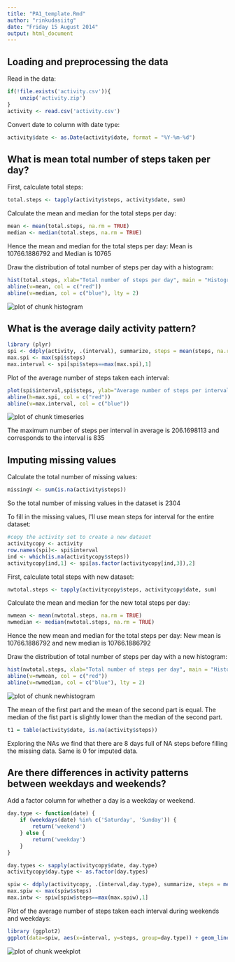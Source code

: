 ```yaml
---
title: "PA1_template.Rmd"
author: "rinkudasiitg"
date: "Friday 15 August 2014"
output: html_document
---
```



## Loading and preprocessing the data

Read in the data:

```r
if(!file.exists('activity.csv')){
    unzip('activity.zip')
}
activity <- read.csv('activity.csv')
```

Convert date to column with date type:

```r
activity$date <- as.Date(activity$date, format = "%Y-%m-%d")
```


## What is mean total number of steps taken per day?

First, calculate total steps:

```r
total.steps <- tapply(activity$steps, activity$date, sum)
```

Calculate the mean and median for the total steps per day:

```r
mean <- mean(total.steps, na.rm = TRUE)
median <- median(total.steps, na.rm = TRUE)
```
Hence the mean and median for the total steps per day:
Mean is 10766.1886792 
and Median is 10765

Draw the distribution of total number of steps per day with a histogram:

```r
hist(total.steps, xlab="Total number of steps per day", main = "Histogram of the total number of steps taken each day")
abline(v=mean, col = c("red"))
abline(v=median, col = c("blue"), lty = 2)
```

![plot of chunk histogram](figure/histogram.png) 

## What is the average daily activity pattern?


```r
library (plyr)
spi <- ddply(activity, .(interval), summarize, steps = mean(steps, na.rm=TRUE))
max.spi <- max(spi$steps)
max.interval <- spi[spi$steps==max(max.spi),1]
```

Plot of the average number of steps taken each interval:

```r
plot(spi$interval,spi$steps, ylab="Average number of steps per interval",xlab="5-minute interval", main="Time Series Plot per 5-minute interval", type="l")
abline(h=max.spi, col = c("red"))
abline(v=max.interval, col = c("blue"))
```

![plot of chunk timeseries](figure/timeseries.png) 

The maximum number of steps per interval in average is 
206.1698113
and corresponds to the interval is
835

## Imputing missing values

Calculate the total number of missing values:

```r
missingV <- sum(is.na(activity$steps))
```
So the total number of missing values in  the dataset is 2304

To fill in the missing values, I'll use mean steps for interval for the entire dataset:

```r
#copy the activity set to create a new dataset
activitycopy <- activity
row.names(spi)<- spi$interval
ind <- which(is.na(activitycopy$steps))
activitycopy[ind,1] <- spi[as.factor(activitycopy[ind,3]),2]
```

First, calculate total steps with new dataset:

```r
nwtotal.steps <- tapply(activitycopy$steps, activitycopy$date, sum)
```

Calculate the mean and median for the new total steps per day:

```r
nwmean <- mean(nwtotal.steps, na.rm = TRUE)
nwmedian <- median(nwtotal.steps, na.rm = TRUE)
```

Hence the new mean and median for the total steps per day:
New mean is 10766.1886792 
and new median is 10766.1886792

Draw the distribution of total number of steps per day with a new histogram:

```r
hist(nwtotal.steps, xlab="Total number of steps per day", main = "Histogram of the total number of steps taken each day")
abline(v=nwmean, col = c("red"))
abline(v=nwmedian, col = c("blue"), lty = 2)
```

![plot of chunk newhistogram](figure/newhistogram.png) 

The mean of the first part and the mean of the second part is equal. The median
of the fist part is slightly lower than the median of the second part.


```r
t1 = table(activity$date, is.na(activity$steps))
```

Exploring the NAs we find that there are 8 days full of NA steps before filling the missing data. Same is 0 for imputed data.

## Are there differences in activity patterns between weekdays and weekends?

Add a factor column for whether a day is a weekday or weekend.

```r
day.type <- function(date) {
    if (weekdays(date) %in% c('Saturday', 'Sunday')) {
        return('weekend')
    } else {
        return('weekday')
    }
}

day.types <- sapply(activitycopy$date, day.type)
activitycopy$day.type <- as.factor(day.types)

spiw <- ddply(activitycopy, .(interval,day.type), summarize, steps = mean(steps, na.rm=TRUE))
max.spiw <- max(spiw$steps)
max.intw <- spiw[spiw$steps==max(max.spiw),1]
```

Plot of the average number of steps taken each interval during weekends and weekdays:

```r
library (ggplot2)
ggplot(data=spiw, aes(x=interval, y=steps, group=day.type)) + geom_line(aes(color=day.type))+ facet_wrap(~ day.type, nrow=2)
```

![plot of chunk weekplot](figure/weekplot.png) 


